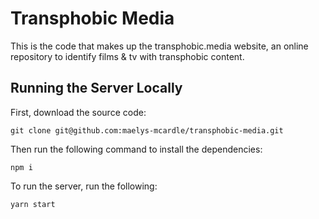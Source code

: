 # Transphobic Media

This is the code that makes up the transphobic.media website, an online
repository to identify films & tv with transphobic content.

## Running the Server Locally

First, download the source code:

```
git clone git@github.com:maelys-mcardle/transphobic-media.git
```

Then run the following command to install the dependencies:

```
npm i
```

To run the server, run the following:

```
yarn start
```
